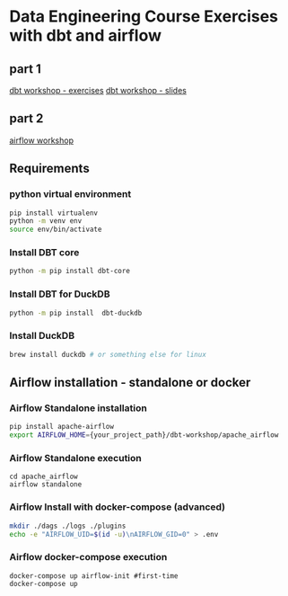 # Data Engineering Course Exercises with dbt and airflow

## part 1
[dbt workshop - exercises](dbt/readme.md)
[dbt workshop - slides](DBT.pdf)

## part 2
[airflow workshop](apache_airflow/readme.md)

## Requirements
### python virtual environment
```sh
pip install virtualenv
python -m venv env
source env/bin/activate
```

### Install DBT core
```sh
python -m pip install dbt-core
```

### Install DBT for DuckDB
```sh
python -m pip install  dbt-duckdb
```

### Install DuckDB
```sh
brew install duckdb # or something else for linux
```

## Airflow installation - standalone or docker  
### Airflow Standalone installation
```sh
pip install apache-airflow
export AIRFLOW_HOME={your_project_path}/dbt-workshop/apache_airflow
```
### Airflow Standalone execution
```
cd apache_airflow
airflow standalone
```

### Airflow Install with docker-compose (advanced)
```sh
mkdir ./dags ./logs ./plugins
echo -e "AIRFLOW_UID=$(id -u)\nAIRFLOW_GID=0" > .env
```
### Airflow docker-compose execution
```        
docker-compose up airflow-init #first-time
docker-compose up
```